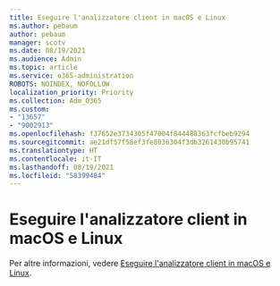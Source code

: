 ```yaml
---
title: Eseguire l'analizzatore client in macOS e Linux
ms.author: pebaum
author: pebaum
manager: scotv
ms.date: 08/19/2021
ms.audience: Admin
ms.topic: article
ms.service: o365-administration
ROBOTS: NOINDEX, NOFOLLOW
localization_priority: Priority
ms.collection: Adm_O365
ms.custom:
- "13657"
- "9002913"
ms.openlocfilehash: f37652e3734305f47004f844488363fcfbeb9294
ms.sourcegitcommit: ae21df57f58ef3fe8036304f3db3261430b95741
ms.translationtype: HT
ms.contentlocale: it-IT
ms.lasthandoff: 08/19/2021
ms.locfileid: "58399484"
---
```

# <a name="run-the-client-analyzer-on-macos-and-linux"></a>Eseguire l'analizzatore client in macOS e Linux

Per altre informazioni, vedere [Eseguire l'analizzatore client in macOS e Linux](https://docs.microsoft.com/microsoft-365/security/defender-endpoint/run-analyzer-macos-linux).